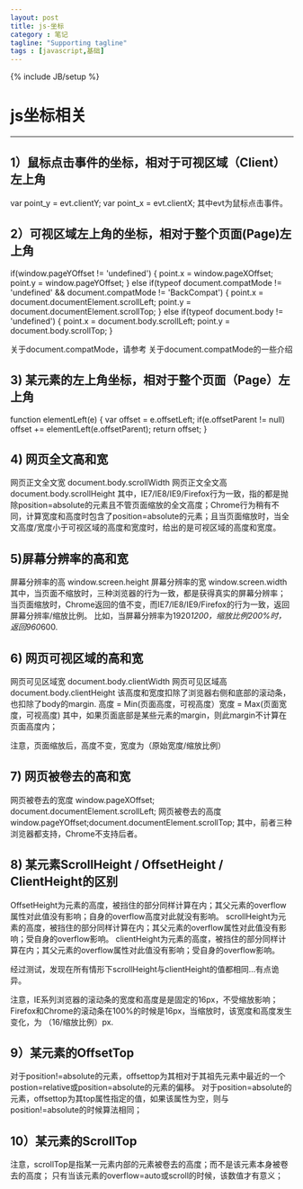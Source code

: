 ```yaml
---
layout: post
title: js-坐标
category : 笔记
tagline: "Supporting tagline"
tags : [javascript,基础]
---
```

{% include JB/setup %}
# js坐标相关
---
## 1）鼠标点击事件的坐标，相对于可视区域（Client）左上角
var point_y = evt.clientY;
var point_x = evt.clientX;
其中evt为鼠标点击事件。

## 2）可视区域左上角的坐标，相对于整个页面(Page)左上角
if(window.pageYOffset != 'undefined') {
point.x = window.pageXOffset;
point.y = window.pageYOffset;
}
else if(typeof document.compatMode != 'undefined' && document.compatMode != 'BackCompat') {
point.x = document.documentElement.scrollLeft;
point.y = document.documentElement.scrollTop;
}
else if(typeof document.body != 'undefined') {
point.x = document.body.scrollLeft;
point.y = document.body.scrollTop;
} 

关于document.compatMode，请参考 关于document.compatMode的一些介绍 

## 3) 某元素的左上角坐标，相对于整个页面（Page）左上角
function elementLeft(e)
{
var offset = e.offsetLeft;
if(e.offsetParent != null) offset += elementLeft(e.offsetParent);
return offset;
}

## 4) 网页全文高和宽

网页正文全文宽 document.body.scrollWidth 
网页正文全文高 document.body.scrollHeight 
其中，IE7/IE8/IE9/Firefox行为一致，指的都是抛除position=absolute的元素且不管页面缩放的全文高度；Chrome行为稍有不同，计算宽度和高度时包含了position=absolute的元素；且当页面缩放时，当全文高度/宽度小于可视区域的高度和宽度时，给出的是可视区域的高度和宽度。

## 5)屏幕分辨率的高和宽

屏幕分辨率的高 window.screen.height 
屏幕分辨率的宽 window.screen.width 
其中，当页面不缩放时，三种浏览器的行为一致，都是获得真实的屏幕分辨率；
当页面缩放时，Chrome返回的值不变，而IE7/IE8/IE9/Firefox的行为一致，返回 屏幕分辨率/缩放比例。
比如，当屏幕分辨率为1920*1200，缩放比例200%时，返回960*600.

## 6) 网页可视区域的高和宽

网页可见区域宽 document.body.clientWidth 
网页可见区域高 document.body.clientHeight 
该高度和宽度扣除了浏览器右侧和底部的滚动条，也扣除了body的margin.
高度 = Min(页面高度，可视高度）宽度 = Max(页面宽度，可视高度)
其中，如果页面底部是某些元素的margin，则此margin不计算在页面高度内；

注意，页面缩放后，高度不变，宽度为（原始宽度/缩放比例）

## 7) 网页被卷去的高和宽

网页被卷去的宽度 window.pageXOffset; document.documentElement.scrollLeft;
网页被卷去的高度 window.pageYOffset;document.documentElement.scrollTop;
其中，前者三种浏览器都支持，Chrome不支持后者。

## 8) 某元素ScrollHeight / OffsetHeight / ClientHeight的区别
OffsetHeight为元素的高度，被挡住的部分同样计算在内；其父元素的overflow属性对此值没有影响；自身的overflow高度对此就没有影响。
scrollHeight为元素的高度，被挡住的部分同样计算在内；其父元素的overflow属性对此值没有影响；受自身的overflow影响。
clientHeight为元素的高度，被挡住的部分同样计算在内；其父元素的overflow属性对此值没有影响；受自身的overflow影响。

经过测试，发现在所有情形下scrollHeight与clientHeight的值都相同...有点诡异。

注意，IE系列浏览器的滚动条的宽度和高度是是固定的16px，不受缩放影响；Firefox和Chrome的滚动条在100%的时候是16px，当缩放时，该宽度和高度发生变化，为 （16/缩放比例）px.

## 9）某元素的OffsetTop 
对于position!=absolute的元素，offsettop为其相对于其祖先元素中最近的一个postion=relative或position=absolute的元素的偏移。
对于position=absolute的元素，offsettop为其top属性指定的值，如果该属性为空，则与position!=absolute的时候算法相同；

## 10）某元素的ScrollTop
注意，scrollTop是指某一元素内部的元素被卷去的高度；而不是该元素本身被卷去的高度；
只有当该元素的overflow=auto或scroll的时候，该数值才有意义；